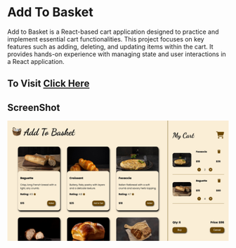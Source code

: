 # Add To Basket

Add to Basket is a React-based cart application designed to practice and implement essential cart functionalities. This project focuses on key features such as adding, deleting, and updating items within the cart. It provides hands-on experience with managing state and user interactions in a React application.

## To Visit <a href="https://kumarharsh13.github.io/add-to-basket/" target="_blank">Click Here</a>

## ScreenShot

<img src="public/images/add-to-basket.jpeg">
